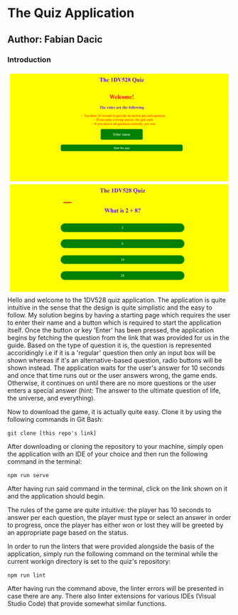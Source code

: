 # The Quiz Application

## Author: Fabian Dacic

### Introduction 
![Alt text](./img/CoolPicture.jpg)
Hello and welcome to the 1DV528 quiz application.
The application is quite intuitive in the sense that 
the design is quite simplistic and the easy to follow. 
My solution begins by having a starting page which requires the user to enter their name and a button which is required to start the application itself. Once the button or key 'Enter' has been pressed, the application begins by fetching the question from the link that was provided for us in the guide. Based on the type of question it is, the question is represented accoridingly i.e if it is a 'regular' question then only an input box will be shown whereas if it's an alternative-based question, radio buttons will be shown instead. The application waits for the user's answer for 10 seconds and once that time runs out or the user answers wrong, the game ends. Otherwise, it continues on until there are no more questions or the user enters a special answer (hint: The answer to the ultimate question of life, the universe, and everything).

Now to download the game, it is actually quite easy. Clone it by using the following commands in Git Bash: 

```
git clone [this repo's link]
```

After downloading or cloning the repository to your machine, simply open the application with an IDE of your choice and then run the following command in the terminal: 

```
npm run serve
```
After having run said command in the terminal, click on the link shown on it and the application should begin.

The rules of the game are quite intuitive: the player has 10 seconds to answer per each question, the player must type or select an answer in order to progress, once the player has either won or lost they will be greeted by an appropriate page based on the status.

In order to run the linters that were provided alongside the basis of the application, simply run the following command on the terminal while the current workign directory is set to the quiz's repository: 

```
npm run lint
```
After having run the command above, the linter errors will be presented in case there are any. There also linter extensions for various IDEs (Visual Studio Code) that provide somewhat similar functions. 
